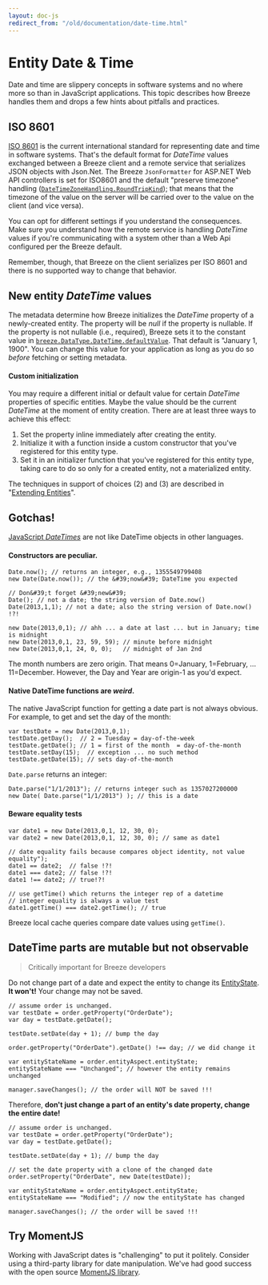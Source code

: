 ```yaml
---
layout: doc-js
redirect_from: "/old/documentation/date-time.html"
---
```


# Entity Date &amp; Time

Date and time are slippery concepts in software systems and no where more so than in JavaScript applications. This topic describes how Breeze handles them and drops a few hints about pitfalls and practices.

## ISO 8601

<a href="http://en.wikipedia.org/wiki/ISO_8601" target="_blank">ISO 8601</a> is the current international standard for representing date and time in software systems. That&#39;s the default format for *DateTime* values exchanged between a Breeze client and a remote service that serializes JSON objects with Json.Net. The Breeze `JsonFormatter` for ASP.NET Web API controllers is set for ISO8601 and the default "preserve timezone" handling (<a href="http://james.newtonking.com/projects/json/help/index.html?topic=html/T_Newtonsoft_Json_DateTimeZoneHandling.htm" target="_blank">`DateTimeZoneHandling.RoundTripKind`</a>); that means that the timezone of the value on the server will be carried over to the value on the client (and vice versa).

You can opt for different settings if you understand the consequences. Make sure you understand how the remote service is handling *DateTime* values if you're communicating with a system other than a Web Api configured per the Breeze default.

Remember, though, that Breeze on the client serializes per ISO 8601 and there is no supported way to change that behavior.

## New entity *DateTime* values

The metadata determine how Breeze initializes the *DateTime* property of a newly-created entity. The property will be *null* if the property is nullable. If the property is not nullable (i.e., required), Breeze sets it to the constant value in <a href="/doc-js/api-docs/classes/DataType.html#property_DateTime" target="_blank">`breeze.DataType.DateTime.defaultValue`</a>. That default is "January 1, 1900". You can change this value for your application as long as you do so *before* fetching or setting metadata.

#### Custom initialization

You may require a different initial or default value for certain *DateTime* properties of specific entities. Maybe the value should be the current *DateTime* at the moment of entity creation. There are at least three ways to achieve this effect:


1. Set the property inline immediately after creating the entity.
1. Initialize it with a function inside a custom constructor that you&#39;ve registered for this entity type.
1. Set it in an initializer function that you&#39;ve registered for this entity type, taking care to do so only for a created entity, not a materialized entity.


The techniques in support of choices (2) and (3) are described in "<a href="/doc-js/extending-entities" target="_blank">Extending Entities</a>".

## Gotchas!

<a href="https://developer.mozilla.org/en-US/docs/JavaScript/Reference/Global_Objects/Date" target="_blank">JavaScript *DateTimes*</a> are not like DateTime objects in other languages.

#### Constructors are peculiar.

	Date.now(); // returns an integer, e.g., 1355549799408
	new Date(Date.now()); // the &#39;now&#39; DateTime you expected
	
	// Don&#39;t forget &#39;new&#39;
	Date(); // not a date; the string version of Date.now() 
	Date(2013,1,1); // not a date; also the string version of Date.now() !?!
	
	new Date(2013,0,1); // ahh ... a date at last ... but in January; time is midnight
	new Date(2013,0,1, 23, 59, 59); // minute before midnight
	new Date(2013,0,1, 24, 0, 0);   // midnight of Jan 2nd

The month numbers are zero origin. That means 0=January, 1=February, ... 11=December. However, the Day and Year are origin-1 as you'd expect.

#### Native DateTime functions are *weird*.

The native JavaScript function for getting a date part is not always obvious. For example, to get and set the day of the month:

	var testDate = new Date(2013,0,1);
	testDate.getDay();  // 2 = Tuesday = day-of-the-week
	testDate.getDate(); // 1 = first of the month  = day-of-the-month
	testDate.setDay(15);  // exception ... no such method
	testDate.getDate(15); // sets day-of-the-month

`Date.parse` returns an integer:

	Date.parse("1/1/2013"); // returns integer such as 1357027200000
	new Date( Date.parse("1/1/2013") ); // this is a date

#### Beware equality tests

	var date1 = new Date(2013,0,1, 12, 30, 0);
	var date2 = new Date(2013,0,1, 12, 30, 0); // same as date1
	
	// date equality fails because compares object identity, not value equality");
	date1 == date2;  // false !?!
	date1 === date2; // false !?!
	date1 !== date2; // true!?!
	
	// use getTime() which returns the integer rep of a datetime
	// integer equality is always a value test
	date1.getTime() === date2.getTime(); // true

Breeze local cache queries compare date values using `getTime()`.

## DateTime parts are mutable but not observable

> Critically important for Breeze developers

Do not change part of a date and expect the entity to change its <a href="/doc-js/inside-entity" target="_blank">EntityState</a>. **It won't!** Your change may not be saved.

	// assume order is unchanged.
	var testDate = order.getProperty("OrderDate");
	var day = testDate.getDate();
	
	testDate.setDate(day + 1); // bump the day
	
	order.getProperty("OrderDate").getDate() !== day; // we did change it
	
	var entityStateName = order.entityAspect.entityState;
	entityStateName === "Unchanged"; // however the entity remains unchanged
	
	manager.saveChanges(); // the order will NOT be saved !!!


Therefore, **don't just change a part of an entity's date property, change the entire date!**

	// assume order is unchanged.
	var testDate = order.getProperty("OrderDate");
	var day = testDate.getDate();
	
	testDate.setDate(day + 1); // bump the day
	
	// set the date property with a clone of the changed date
	order.setProperty("OrderDate", new Date(testDate));
	
	var entityStateName = order.entityAspect.entityState;
	entityStateName === "Modified"; // now the entityState has changed
	
	manager.saveChanges(); // the order will be saved !!!

## Try MomentJS

Working with JavaScript dates is "challenging" to put it politely. Consider using a third-party library for date manipulation. We've had good success with the open source <a href="http://momentjs.com/" target="_blank">MomentJS library</a>.

